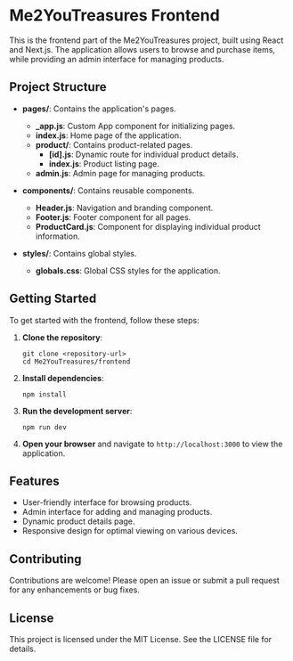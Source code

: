 # Me2YouTreasures Frontend

This is the frontend part of the Me2YouTreasures project, built using React and Next.js. The application allows users to browse and purchase items, while providing an admin interface for managing products.

## Project Structure

- **pages/**: Contains the application's pages.
  - **_app.js**: Custom App component for initializing pages.
  - **index.js**: Home page of the application.
  - **product/**: Contains product-related pages.
    - **[id].js**: Dynamic route for individual product details.
    - **index.js**: Product listing page.
  - **admin.js**: Admin page for managing products.

- **components/**: Contains reusable components.
  - **Header.js**: Navigation and branding component.
  - **Footer.js**: Footer component for all pages.
  - **ProductCard.js**: Component for displaying individual product information.

- **styles/**: Contains global styles.
  - **globals.css**: Global CSS styles for the application.

## Getting Started

To get started with the frontend, follow these steps:

1. **Clone the repository**:
   ```
   git clone <repository-url>
   cd Me2YouTreasures/frontend
   ```

2. **Install dependencies**:
   ```
   npm install
   ```

3. **Run the development server**:
   ```
   npm run dev
   ```

4. **Open your browser** and navigate to `http://localhost:3000` to view the application.

## Features

- User-friendly interface for browsing products.
- Admin interface for adding and managing products.
- Dynamic product details page.
- Responsive design for optimal viewing on various devices.

## Contributing

Contributions are welcome! Please open an issue or submit a pull request for any enhancements or bug fixes.

## License

This project is licensed under the MIT License. See the LICENSE file for details.